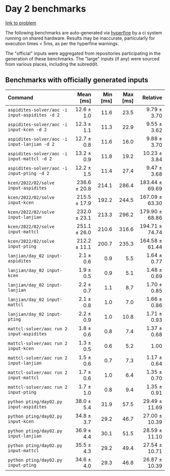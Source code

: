 # Day 2 benchmarks

[link to problem](http://adventofcode.com/2022/day/2)

The following benchmarks are auto-generated via [hyperfine](https://github.com/sharkdp/hyperfine) by a ci system running on shared hardware. Results may be inaccurate, particularly for execution times < 5ms, as per the hyperfine warnings.

The "official" inputs were aggregated from repositories participating in the generation of these benchmarks. The "large" inputs (if any) were sourced from various places, including the subreddit.

## Benchmarks with officially generated inputs
| Command | Mean [ms] | Min [ms] | Max [ms] | Relative |
|:---|---:|---:|---:|---:|
| `aspidites-solver/aoc -i input-aspidites -d 2` | 12.6 ± 1.0 | 11.6 | 23.5 | 9.79 ± 3.70 |
| `aspidites-solver/aoc -i input-kcen -d 2` | 12.3 ± 1.1 | 11.3 | 22.9 | 9.55 ± 3.62 |
| `aspidites-solver/aoc -i input-lanjian -d 2` | 12.7 ± 0.8 | 11.6 | 16.0 | 9.88 ± 3.70 |
| `aspidites-solver/aoc -i input-mattcl -d 2` | 13.2 ± 0.9 | 11.8 | 19.2 | 10.23 ± 3.84 |
| `aspidites-solver/aoc -i input-pting -d 2` | 12.2 ± 1.5 | 11.4 | 27.4 | 9.47 ± 3.68 |
| `kcen/2022/02/solve input-aspidites` | 236.6 ± 20.8 | 214.1 | 286.4 | 183.44 ± 69.69 |
| `kcen/2022/02/solve input-kcen` | 215.5 ± 17.9 | 192.2 | 244.5 | 167.09 ± 63.30 |
| `kcen/2022/02/solve input-lanjian` | 232.0 ± 23.1 | 213.3 | 296.2 | 179.90 ± 68.86 |
| `kcen/2022/02/solve input-mattcl` | 251.1 ± 26.0 | 210.6 | 316.6 | 194.71 ± 74.74 |
| `kcen/2022/02/solve input-pting` | 212.2 ± 11.1 | 200.7 | 235.3 | 164.58 ± 61.44 |
| `lanjian/day_02 input-aspidites` | 2.1 ± 0.6 | 0.9 | 5.5 | 1.64 ± 0.77 |
| `lanjian/day_02 input-kcen` | 1.9 ± 0.5 | 0.9 | 5.1 | 1.48 ± 0.69 |
| `lanjian/day_02 input-lanjian` | 2.2 ± 0.7 | 1.1 | 8.7 | 1.70 ± 0.85 |
| `lanjian/day_02 input-mattcl` | 2.1 ± 0.8 | 1.0 | 7.0 | 1.66 ± 0.86 |
| `lanjian/day_02 input-pting` | 2.2 ± 0.9 | 1.0 | 10.8 | 1.71 ± 0.93 |
| `mattcl-solver/aoc run 2 input-aspidites` | 1.8 ± 0.6 | 0.8 | 7.4 | 1.37 ± 0.68 |
| `mattcl-solver/aoc run 2 input-kcen` | 1.3 ± 0.5 | 0.6 | 5.2 | 1.00 |
| `mattcl-solver/aoc run 2 input-lanjian` | 1.5 ± 0.6 | 0.7 | 7.3 | 1.17 ± 0.64 |
| `mattcl-solver/aoc run 2 input-mattcl` | 1.7 ± 0.6 | 1.0 | 6.4 | 1.35 ± 0.70 |
| `mattcl-solver/aoc run 2 input-pting` | 1.7 ± 1.0 | 0.8 | 9.4 | 1.35 ± 0.91 |
| `python pting/day02.py input-aspidites` | 38.0 ± 5.4 | 31.9 | 57.5 | 29.49 ± 11.69 |
| `python pting/day02.py input-kcen` | 34.8 ± 3.7 | 29.2 | 46.7 | 27.00 ± 10.39 |
| `python pting/day02.py input-lanjian` | 36.9 ± 4.4 | 30.1 | 51.5 | 28.59 ± 11.10 |
| `python pting/day02.py input-mattcl` | 35.5 ± 4.3 | 29.2 | 49.4 | 27.54 ± 10.71 |
| `python pting/day02.py input-pting` | 34.6 ± 4.0 | 29.3 | 46.8 | 26.87 ± 10.39 |
